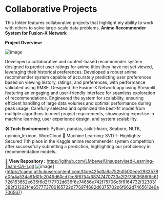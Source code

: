 # Collaborative Projects

This folder features collaborative projects that highlight my ability to work with others to solve large-scale data problems.
**Anime Recommender System for Fusion-X Network**

**Project Overview:**

![image](https://github.com/user-attachments/assets/8b68f3ca-68e7-48bd-9d1c-8ece3b17650a)

Developed a collaborative and content-based recommender system designed to predict user ratings for anime titles they have not yet viewed, leveraging their historical preferences.
Developed a robust anime recommender system capable of accurately predicting user preferences based on viewing history, ratings, and preferences, with performance validated using RMSE. Designed the Fusion-X Network app using Streamlit, featuring an engaging and user-friendly interface for seamless exploration of recommendations. Engineered the system for scalability, ensuring efficient handling of large data volumes and optimal performance during peak usage. Carefully selected and optimized the best-fit model from multiple algorithms to meet project requirements, showcasing expertise in machine learning, user experience design, and system scalability.

**🛠️ Tech Environment**: Python, pandas, scikit-learn, Seaborn, NLTK, opinion_lexicon, WordCloud 🤖 Machine Learning: SVD ✨ Highlights: Secured 11th place in the Kaggle anime recommender system competition after successfully submitting a prediction, highlighting our proficiency in recommendation models.. 

**📂 View Repository :** https://github.com/LMbewe/Unsupervised-Learning-Team-OA-1.git
![image]([https://github.com/user-attachments/assets/8b68f3ca-68e7-48bd-9d1c-8ece3b17650a)](https://camo.githubusercontent.com/f4de425d3a9a752b0500ede2932578e0fa4a534a61d01c2049d60cd7cc8f6754/68747470733a2f2f7363686f6c61726163652e636f6d2f77702d636f6e74656e742f75706c6f6164732f323031382f31322f4e657773706165722d776974682d6375702d6f662d7465612e6a706567)
